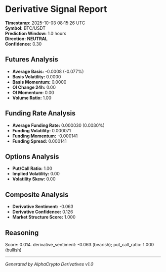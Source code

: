 # Derivative Signal Report

**Timestamp:** 2025-10-03 08:15:26 UTC  
**Symbol:** BTC/USDT  
**Prediction Window:** 1.0 hours  
**Direction:** **NEUTRAL**  
**Confidence:** 0.30

## Futures Analysis
- **Average Basis:** -0.0008 (-0.077%)
- **Basis Volatility:** 0.0000
- **Basis Momentum:** 0.0000
- **OI Change 24h:** 0.00
- **OI Momentum:** 0.00
- **Volume Ratio:** 1.00

## Funding Rate Analysis
- **Average Funding Rate:** 0.000030 (0.0030%)
- **Funding Volatility:** 0.000071
- **Funding Momentum:** -0.000141
- **Funding Spread:** 0.000141

## Options Analysis
- **Put/Call Ratio:** 1.00
- **Implied Volatility:** 0.00
- **Volatility Skew:** 0.00

## Composite Analysis
- **Derivative Sentiment:** -0.063
- **Derivative Confidence:** 0.126
- **Market Structure Score:** 1.000

## Reasoning
Score: 0.014. derivative_sentiment: -0.063 (bearish); put_call_ratio: 1.000 (bullish)

---
*Generated by AlphaCrypto Derivatives v1.0*
